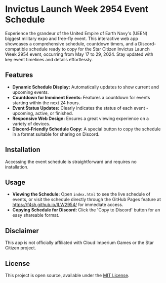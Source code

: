 # Invictus Launch Week 2954 Event Schedule

Experience the grandeur of the United Empire of Earth Navy's (UEEN) biggest military expo and free-fly event. This interactive web app showcases a comprehensive schedule, countdown timers, and a Discord-compatible schedule ready to copy for the Star Citizen Invictus Launch Week 2954 event, occurring from May 17 to 29, 2024. Stay updated with key event timelines and details effortlessly.

## Features

- **Dynamic Schedule Display:** Automatically updates to show current and upcoming events.
- **Countdown for Imminent Events:** Features a countdown for events starting within the next 24 hours.
- **Event Status Updates:** Clearly indicates the status of each event - upcoming, active, or finished.
- **Responsive Web Design:** Ensures a great viewing experience on a variety of devices.
- **Discord-Friendly Schedule Copy:** A special button to copy the schedule in a format suitable for sharing on Discord.

## Installation

Accessing the event schedule is straightforward and requires no installation.

## Usage

- **Viewing the Schedule:** Open `index.html` to see the live schedule of events, or visit the schedule directly through the GitHub Pages feature at https://f4sh.github.io/ILW2954/ for immediate access.
- **Copying Schedule for Discord:** Click the 'Copy to Discord' button for an easy shareable format.

## Disclaimer

This app is not officially affiliated with Cloud Imperium Games or the Star Citizen project.

## License

This project is open source, available under the [MIT License](LICENSE).
